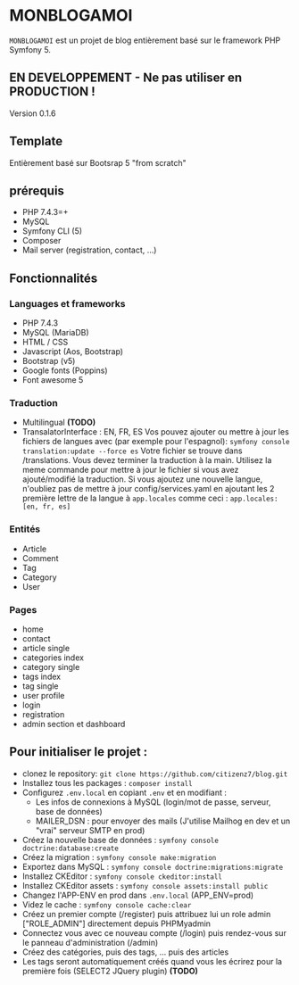 # MONBLOGAMOI
`MONBLOGAMOI` est un projet de blog entièrement basé sur le framework PHP Symfony 5.

## EN DEVELOPPEMENT - Ne pas utiliser en PRODUCTION !
Version 0.1.6

## Template
Entièrement basé sur Bootsrap 5 "from scratch"

## prérequis
* PHP 7.4.3=+
* MySQL
* Symfony CLI (5)
* Composer
* Mail server (registration, contact, ...)

## Fonctionnalités
### Languages et frameworks
* PHP 7.4.3
* MySQL (MariaDB)
* HTML / CSS
* Javascript (Aos, Bootstrap)
* Bootstrap (v5)
* Google fonts (Poppins)
* Font awesome 5
### Traduction
* Multilingual **(TODO)**
* TransalatorInterface : EN, FR, ES
Vos pouvez ajouter ou mettre à jour les fichiers de langues avec (par exemple pour l'espagnol): `symfony console translation:update --force es`
Votre fichier se trouve dans /translations. Vous devez terminer la traduction à la main.
Utilisez la meme commande pour mettre à jour le fichier si vous avez ajouté/modifié la traduction.
Si vous ajoutez une nouvelle langue, n'oubliez pas de mettre à jour config/services.yaml en ajoutant les 2 première lettre de la langue à `app.locales` comme ceci : `app.locales: [en, fr, es]`
### Entités
* Article
* Comment
* Tag
* Category
* User
### Pages
* home
* contact
* article single
* categories index
* category single
* tags index
* tag single
* user profile
* login
* registration
* admin section et dashboard

## Pour initialiser le projet :
* clonez le repository: `git clone https://github.com/citizenz7/blog.git`
* Installez tous les packages : `composer install`
* Configurez `.env.local` en copiant `.env` et en modifiant :
    * Les infos de connexions à MySQL (login/mot de passe, serveur, base de données)
    * MAILER_DSN : pour envoyer des mails (J'utilise Mailhog en dev et un "vrai" serveur SMTP en prod)
* Créez la nouvelle base de données : `symfony console doctrine:database:create`
* Créez la migration : `symfony console make:migration`
* Exportez dans MySQL : `symfony console doctrine:migrations:migrate`
* Installez CKEditor : `symfony console ckeditor:install`
* Installez CKEditor assets : `symfony console assets:install public`
* Changez l'APP-ENV en prod dans `.env.local` (APP_ENV=prod)
* Videz le cache : `symfony console cache:clear`
* Créez un premier compte (/register) puis attribuez lui un role admin ["ROLE_ADMIN"] directement depuis PHPMyadmin
* Connectez vous avec ce nouveau compte (/login) puis rendez-vous sur le panneau d'administration (/admin)
* Créez des catégories, puis des tags, ... puis des articles
* Les tags seront automatiquement créés quand vous les écrirez pour la première fois (SELECT2 JQuery plugin) **(TODO)**